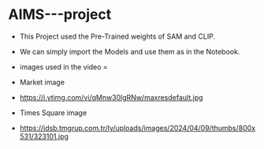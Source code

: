 # AIMS---project
- This Project used the Pre-Trained weights of SAM and CLIP. 
- We can simply import the Models and use them as in the Notebook. 

- images used in the video = 
- Market image
- https://i.ytimg.com/vi/qMnw30lgRNw/maxresdefault.jpg

- Times Square image
- https://idsb.tmgrup.com.tr/ly/uploads/images/2024/04/09/thumbs/800x531/323101.jpg

